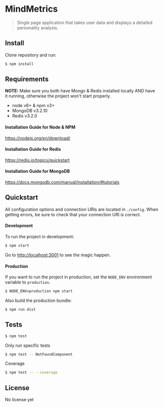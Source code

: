 # MindMetrics
> Single page application that takes user data and displays a detailed personality analysis.

## Install

Clone repository and run:

```sh
$ npm install
```

## Requirements

**NOTE:** Make sure you both have Mongo & Redis installed locally AND have it running, otherwise the project won't start properly.

- node v6+ & npm v3+
- MongoDB v3.2.10
- Redis v3.2.0

#### Installation Guide for Node & NPM
https://nodejs.org/en/download/

#### Installation Guide for Redis
https://redis.io/topics/quickstart

#### Installation Guide for MongoDB
https://docs.mongodb.com/manual/installation/#tutorials



## Quickstart

All configuration options and connection URIs are located in `./config`. When getting errors, be sure to check that your connection URI is correct. 

#### Development
To run the project in development:

```sh
$ npm start
```

Go to [http://localhost:3001](http://localhost:3001) to see the magic happen.

#### Production

If you want to run the project in production, set the `NODE_ENV` environment variable to `production`. 

```sh
$ NODE_ENV=production npm start
```

Also build the production bundle:

```sh
$ npm run dist
```

## Tests

```sh
$ npm test
```

Only run specific tests

```sh
$ npm test -- NotFoundComponent
```

Coverage

```sh
$ npm test -- --coverage
```

## License
No license yet

